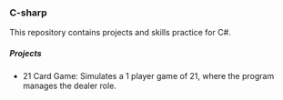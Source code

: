 ### C-sharp

This repository contains projects and skills practice for C#.

##### Projects

- 21 Card Game:  Simulates a 1 player game of 21, where the program manages the dealer role.
